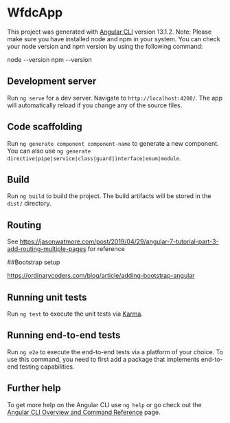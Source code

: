 # WfdcApp

This project was generated with [Angular CLI](https://github.com/angular/angular-cli) version 13.1.2.
Note: Please make sure you have installed node and npm in your system. You can check your node version and npm version by using the following command:

node --version
npm --version

## Development server

Run `ng serve` for a dev server. Navigate to `http://localhost:4200/`. The app will automatically reload if you change any of the source files.

## Code scaffolding

Run `ng generate component component-name` to generate a new component. You can also use `ng generate directive|pipe|service|class|guard|interface|enum|module`.

## Build

Run `ng build` to build the project. The build artifacts will be stored in the `dist/` directory.

## Routing

See https://jasonwatmore.com/post/2019/04/29/angular-7-tutorial-part-3-add-routing-multiple-pages for reference

##Bootstrap setup

https://ordinarycoders.com/blog/article/adding-bootstrap-angular

## Running unit tests

Run `ng test` to execute the unit tests via [Karma](https://karma-runner.github.io).

## Running end-to-end tests

Run `ng e2e` to execute the end-to-end tests via a platform of your choice. To use this command, you need to first add a package that implements end-to-end testing capabilities.

## Further help

To get more help on the Angular CLI use `ng help` or go check out the [Angular CLI Overview and Command Reference](https://angular.io/cli) page.
